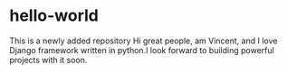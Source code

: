 # hello-world
This is a newly added repository
Hi great people, am Vincent, and I love Django framework written in python.I look forward to building powerful projects with it soon.
